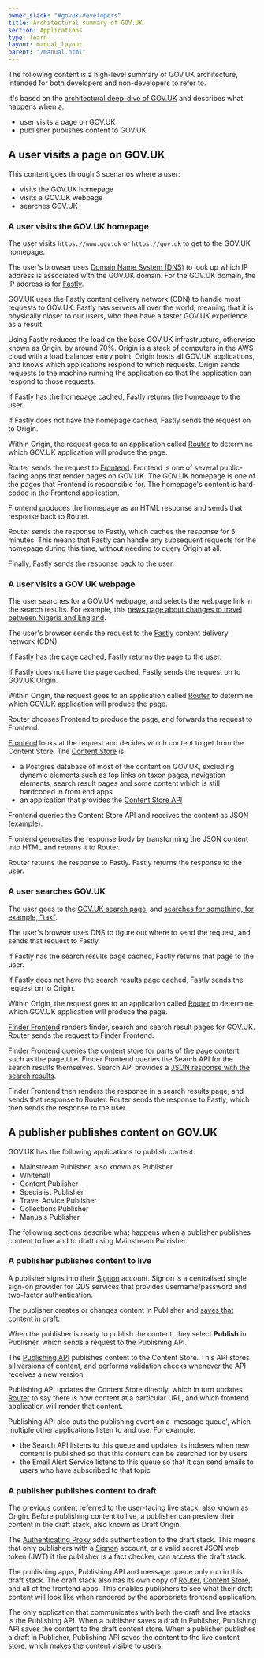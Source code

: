 ```yaml
---
owner_slack: "#govuk-developers"
title: Architectural summary of GOV.UK
section: Applications
type: learn
layout: manual_layout
parent: "/manual.html"
---
```


The following content is a high-level summary of GOV.UK architecture, intended for both developers and non-developers to refer to.

It's based on the [architectural deep-dive of GOV.UK](/manual/architecture-deep-dive.html) and describes what happens when a:

- user visits a page on GOV.UK
- publisher publishes content to GOV.UK

## A user visits a page on GOV.UK

This content goes through 3 scenarios where a user:

- visits the GOV.UK homepage
- visits a GOV.UK webpage
- searches GOV.UK

### A user visits the GOV.UK homepage

The user visits `https://www.gov.uk` or `https://gov.uk` to get to the GOV.UK homepage.

The user's browser uses [Domain Name System (DNS)](/manual/dns.html) to look up which IP address is associated with the GOV.UK domain. For the GOV.UK domain, the IP address is for [Fastly](https://www.fastly.com/).

GOV.UK uses the Fastly content delivery network (CDN) to handle most requests to GOV.UK. Fastly has servers all over the world, meaning that it is physically closer to our users, who then have a faster GOV.UK experience as a result.

Using Fastly reduces the load on the base GOV.UK infrastructure, otherwise known as Origin, by around 70%. Origin is a stack of computers in the AWS cloud with a load balancer entry point. Origin hosts all GOV.UK applications, and knows which applications respond to which requests. Origin sends requests to the machine running the application so that the application can respond to those requests.

If Fastly has the homepage cached, Fastly returns the homepage to the user.

If Fastly does not have the homepage cached, Fastly sends the request on to Origin.

Within Origin, the request goes to an application called [Router](https://github.com/alphagov/router) to determine which GOV.UK application will produce the page.

Router sends the request to [Frontend](https://github.com/alphagov/frontend). Frontend is one of several public-facing apps that render pages on GOV.UK. The GOV.UK homepage is one of the pages that Frontend is responsible for. The homepage's content is hard-coded in the Frontend application.

Frontend produces the homepage as an HTML response and sends that response back to Router.

Router sends the response to Fastly, which caches the response for 5 minutes. This means that Fastly can handle any subsequent requests for the homepage during this time, without needing to query Origin at all.

Finally, Fastly sends the response back to the user.

### A user visits a GOV.UK webpage

The user searches for a GOV.UK webpage, and selects the webpage link in the search results. For example, this [news page about changes to travel between Nigeria and England](https://www.gov.uk/government/news/uk-changes-travel-rules-for-travellers-from-nigeria-to-england).

The user's browser sends the request to the [Fastly](https://www.fastly.com/) content delivery network (CDN).

If Fastly has the page cached, Fastly returns the page to the user.

If Fastly does not have the page cached, Fastly sends the request on to GOV.UK Origin.

Within Origin, the request goes to an application called [Router](https://github.com/alphagov/router) to determine which GOV.UK application will produce the page.

Router chooses Frontend to produce the page, and forwards the request to Frontend.

[Frontend](https://github.com/alphagov/frontend) looks at the request and decides which content to get from the Content Store. The [Content Store](https://github.com/alphagov/content-store) is:

- a Postgres database of most of the content on GOV.UK, excluding dynamic elements such as top links on taxon pages, navigation elements, search result pages and some content which is still hardcoded in front end apps
- an application that provides the [Content Store API](https://github.com/alphagov/content-store/blob/main/docs/content-store-api.md)

Frontend queries the Content Store API and receives the content as JSON ([example](https://www.gov.uk/api/content/government/news/uk-changes-travel-rules-for-travellers-from-nigeria-to-england)).

Frontend generates the response body by transforming the JSON content into HTML and returns it to Router.

Router returns the response to Fastly. Fastly returns the response to the user.

### A user searches GOV.UK

The user goes to the [GOV.UK search page](https://www.gov.uk/search), and [searches for something, for example, "tax"](https://www.gov.uk/search/all?keywords=tax&order=relevance).

The user's browser uses DNS to figure out where to send the request, and sends that request to Fastly.

If Fastly has the search results page cached, Fastly returns that page to the user.

If Fastly does not have the search results page cached, Fastly sends the request on to Origin.

Within Origin, the request goes to an application called [Router](https://github.com/alphagov/router) to determine which GOV.UK application will produce the page.

[Finder Frontend](https://github.com/alphagov/finder-frontend) renders finder, search and search result pages for GOV.UK. Router sends the request to Finder Frontend.

Finder Frontend [queries the content store](https://www.gov.uk/api/content/search/all) for parts of the page content, such as the page title. Finder Frontend queries the Search API for the search results themselves. Search API provides a [JSON response with the search results](https://www.gov.uk/api/search.json?q=tax&count=2).

Finder Frontend then renders the response in a search results page, and sends that response to Router. Router sends the response to Fastly, which then sends the response to the user.

## A publisher publishes content on GOV.UK

GOV.UK has the following applications to publish content:

- Mainstream Publisher, also known as Publisher
- Whitehall
- Content Publisher
- Specialist Publisher
- Travel Advice Publisher
- Collections Publisher
- Manuals Publisher

The following sections describe what happens when a publisher publishes content to live and to draft using Mainstream Publisher.

### A publisher publishes content to live

A publisher signs into their [Signon](/repos/signon.html) account. Signon is a centralised single sign-on provider for GDS services that provides username/password and two-factor authentication.

The publisher creates or changes content in Publisher and [saves that content in draft](#a-publisher-publishes-content-to-draft).

When the publisher is ready to publish the content, they select __Publish__ in Publisher, which sends a request to the Publishing API.

The [Publishing API](https://github.com/alphagov/publishing-api) publishes content to the Content Store. This API stores all versions of content, and performs validation checks whenever the API receives a new version.

Publishing API updates the Content Store directly, which in turn updates [Router](https://github.com/alphagov/router) to say there is now content at a particular URL, and which frontend application will render that content.

Publishing API also puts the publishing event on a 'message queue', which multiple other applications listen to and use. For example:

- the Search API listens to this queue and updates its indexes when new content is published so that this content can be searched for by users
- the Email Alert Service listens to this queue so that it can send emails to users who have subscribed to that topic

### A publisher publishes content to draft

The previous content referred to the user-facing live stack, also known as Origin. Before publishing content to live, a publisher can preview their content in the draft stack, also known as Draft Origin.

The [Authenticating Proxy](https://github.com/alphagov/authenticating-proxy) adds authentication to the draft stack. This means that only publishers with a [Signon](/repos/signon.html) account, or a valid secret JSON web token (JWT) if the publisher is a fact checker, can access the draft stack.

The publishing apps, Publishing API and message queue only run in this draft stack. The draft stack also has its own copy of [Router](https://github.com/alphagov/router), [Content Store](https://github.com/alphagov/content-store), and all of the frontend apps. This enables publishers to see what their draft content will look like when rendered by the appropriate frontend application.

The only application that communicates with both the draft and live stacks is the Publishing API. When a publisher saves a draft in Publisher, Publishing API saves the content to the draft content store. When a publisher publishes a draft in Publisher, Publishing API saves the content to the live content store, which makes the content visible to users.
